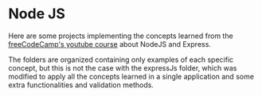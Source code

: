 # Node JS

Here are some projects implementing the concepts learned from the [freeCodeCamp's youtube course](https://www.youtube.com/watch?v=1hpc70_OoAg) about NodeJS and Express.

The folders are organized containing only examples of each specific concept, but this is not the case with the expressJs folder, which was modified to apply all the concepts learned in a single application and some extra functionalities and validation methods.